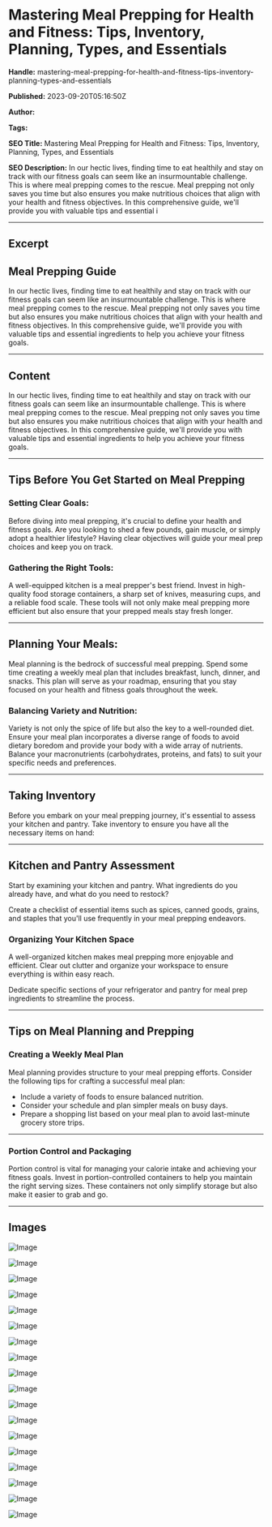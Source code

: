 # Mastering Meal Prepping for Health and Fitness: Tips, Inventory, Planning, Types, and Essentials

**Handle:** mastering-meal-prepping-for-health-and-fitness-tips-inventory-planning-types-and-essentials

**Published:** 2023-09-20T05:16:50Z

**Author:**  

**Tags:** 

**SEO Title:** Mastering Meal Prepping for Health and Fitness: Tips, Inventory, Planning, Types, and Essentials

**SEO Description:** In our hectic lives, finding time to eat healthily and stay on track with our fitness goals can seem like an insurmountable challenge. This is where meal prepping comes to the rescue. Meal prepping not only saves you time but also ensures you make nutritious choices that align with your health and fitness objectives. In this comprehensive guide, we'll provide you with valuable tips and essential i

---

## Excerpt

## Meal Prepping Guide

In our hectic lives, finding time to eat healthily and stay on track with our fitness goals can seem like an insurmountable challenge. This is where meal prepping comes to the rescue. Meal prepping not only saves you time but also ensures you make nutritious choices that align with your health and fitness objectives. In this comprehensive guide, we'll provide you with valuable tips and essential ingredients to help you achieve your fitness goals.

---

## Content

In our hectic lives, finding time to eat healthily and stay on track with our fitness goals can seem like an insurmountable challenge. This is where meal prepping comes to the rescue. Meal prepping not only saves you time but also ensures you make nutritious choices that align with your health and fitness objectives. In this comprehensive guide, we'll provide you with valuable tips and essential ingredients to help you achieve your fitness goals.

---

## Tips Before You Get Started on Meal Prepping

### Setting Clear Goals:
Before diving into meal prepping, it's crucial to define your health and fitness goals. Are you looking to shed a few pounds, gain muscle, or simply adopt a healthier lifestyle? Having clear objectives will guide your meal prep choices and keep you on track.

### Gathering the Right Tools:
A well-equipped kitchen is a meal prepper's best friend. Invest in high-quality food storage containers, a sharp set of knives, measuring cups, and a reliable food scale. These tools will not only make meal prepping more efficient but also ensure that your prepped meals stay fresh longer.

---

## Planning Your Meals:

Meal planning is the bedrock of successful meal prepping. Spend some time creating a weekly meal plan that includes breakfast, lunch, dinner, and snacks. This plan will serve as your roadmap, ensuring that you stay focused on your health and fitness goals throughout the week.

### Balancing Variety and Nutrition:
Variety is not only the spice of life but also the key to a well-rounded diet. Ensure your meal plan incorporates a diverse range of foods to avoid dietary boredom and provide your body with a wide array of nutrients. Balance your macronutrients (carbohydrates, proteins, and fats) to suit your specific needs and preferences.

---

## Taking Inventory

Before you embark on your meal prepping journey, it's essential to assess your kitchen and pantry. Take inventory to ensure you have all the necessary items on hand:

---

## Kitchen and Pantry Assessment

Start by examining your kitchen and pantry. What ingredients do you already have, and what do you need to restock?

Create a checklist of essential items such as spices, canned goods, grains, and staples that you'll use frequently in your meal prepping endeavors.

### Organizing Your Kitchen Space

A well-organized kitchen makes meal prepping more enjoyable and efficient. Clear out clutter and organize your workspace to ensure everything is within easy reach.

Dedicate specific sections of your refrigerator and pantry for meal prep ingredients to streamline the process.

---

## Tips on Meal Planning and Prepping

### Creating a Weekly Meal Plan

Meal planning provides structure to your meal prepping efforts. Consider the following tips for crafting a successful meal plan:

- Include a variety of foods to ensure balanced nutrition.
- Consider your schedule and plan simpler meals on busy days.
- Prepare a shopping list based on your meal plan to avoid last-minute grocery store trips.

---

### Portion Control and Packaging

Portion control is vital for managing your calorie intake and achieving your fitness goals. Invest in portion-controlled containers to help you maintain the right serving sizes. These containers not only simplify storage but also make it easier to grab and go.

---

## Images

![Image](undefined)

![Image](undefined)

![Image](undefined)

![Image](undefined)

![Image](undefined)

![Image](undefined)

![Image](undefined)

![Image](undefined)

![Image](undefined)

![Image](undefined)

![Image](undefined)

![Image](undefined)

![Image](undefined)

![Image](undefined)

![Image](undefined)

![Image](undefined)

![Image](undefined)

![Image](undefined)

